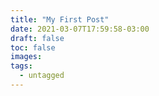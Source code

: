 ```yaml
---
title: "My First Post"
date: 2021-03-07T17:59:58-03:00
draft: false
toc: false
images:
tags:
  - untagged
---
```


